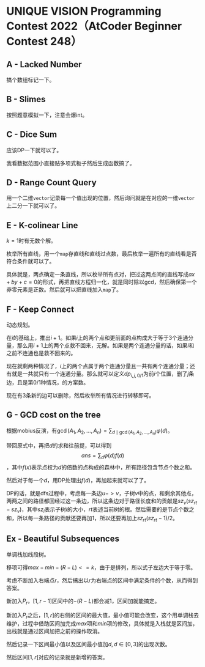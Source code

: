 # UNIQUE VISION Programming Contest 2022（AtCoder Beginner Contest 248）

## A - Lacked Number

搞个数组标记一下。

## B - Slimes

按照题意模拟一下，注意会爆int。

## C - Dice Sum

应该DP一下就可以了。

我看数据范围小直接贴多项式板子然后生成函数搞了。

## D - Range Count Query

用一个二维`vector`记录每一个值出现的位置，然后询问就是在对应的一维`vector`上二分一下就可以了。

## E - K-colinear Line

$k = 1$时有无数个解。

枚举所有直线，用一个`map`存直线和直线过点数，最后枚举一遍所有的直线看是否符合条件就可以了。

具体就是，两点确定一条直线，所以枚举所有点对，把过这两点间的直线写成$ax + by + c = 0$的形式，再把直线方程归一化，就是同时除以gcd，然后确保第一个非零元素是正数。然后就可以把直线加入`map`了。

## F - Keep Connect

动态规划。

在$i$的基础上，推出$i + 1$。如果$i$上的两个点和更前面的点构成大于等于3个连通分量，那么用$i + 1$上的两个点救不回来，无解。如果是两个连通分量的话，如果$i$和之前不连通也是救不回来的。

现在就剩两种情况了，$i$上的两个点属于两个连通分量且一共有两个连通分量；还有就是一共就只有一个连通分量。那么就可以定义$dp_{i, j, 0/1}$为前$i$个位置，删了$j$条边，且是第0/1种情况，的方案数。

现在有3条新的边可以删除，然后枚举所有情况进行转移即可。

## G - GCD cost on the tree

根据mobius反演，有$\gcd(A_1, A_2, \dots, A_n) = \sum_{d \mid \gcd(A_1, A_2, \dots, A_n)} \varphi(d)$。

带回原式中，再把$d$的求和往前提，可以得到
$$
ans = \sum_{d} \varphi(d) f(d)
$$
，其中$f(x)$表示点权为$d$的倍数的点构成的森林中，所有路径包含节点个数之和。

然后对于每一个$d$，用DP处理出$f(d)$，再加起来就可以了了。

DP的话，就是dfs过程中，考虑每一条边$u->v$，子树$v$中的点，和剩余其他点，两两之间的路径都回经过这一条边，所以这条边对于路径长度和的贡献是$sz_v (sz_{rt} - sz_v)$，其中$sz_i$表示子树$i$的大小，$rt$表述当前树的根。然后需要的是节点个数之和，所以每一条路径的贡献还要再加1，所以还要再加上$sz_{rt} (sz_{rt} - 1) / 2$。

## Ex - Beautiful Subsequences

单调栈加线段树。

移项可得$max - min - (R - L) <= k$，由于是排列，所以式子左边大于等于零。

考虑不断加入右端点$r$，然后搞出以$r$为右端点的区间中满足条件的个数，从而得到答案。

新加入$P_r$，$[1, r - 1]$区间中的$- (R - L)$都会减$1$，区间加就能搞定。

新加入$P_r$之后，$[1, r]$的右侧的区间的最大值，最小值可能会改变，这个用单调栈去维护，过程中借助区间加完成$max$项和$min$项的修改，具体就是入栈就是区间加，出栈就是通过区间加把之前的操作取消。

然后记录一下区间最小值以及区间最小值加$d, d \in [0, 3]$的出现次数。

然后区间$[1, r]$对应的记录就是新增的答案。